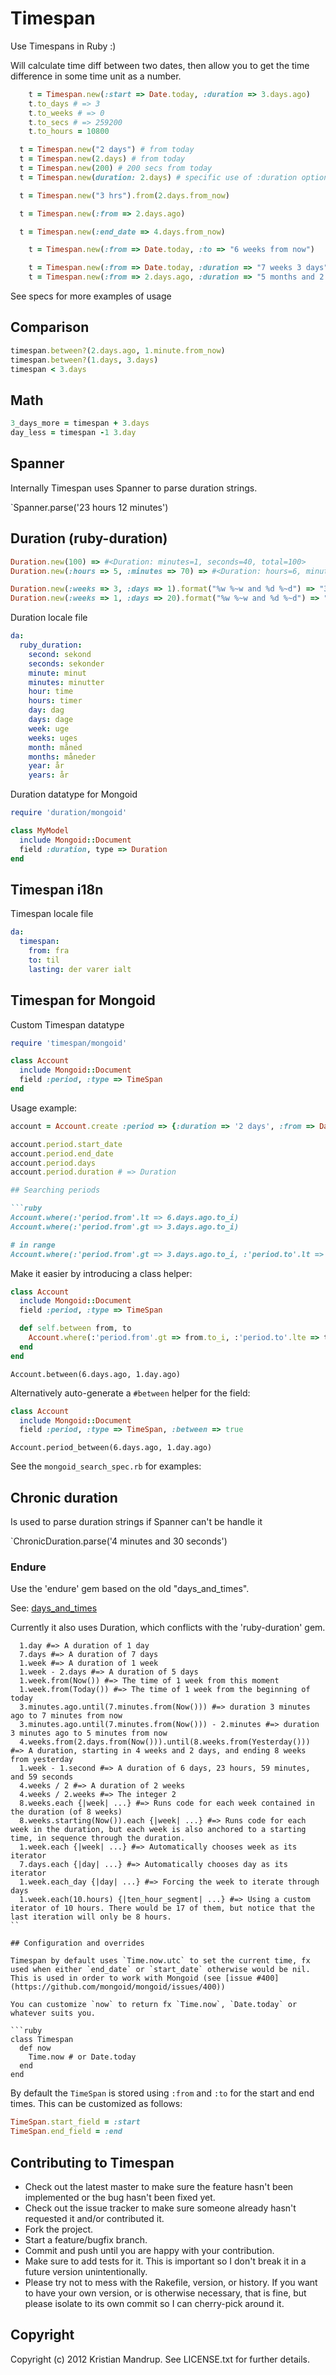 # Timespan

Use Timespans in Ruby :)

Will calculate time diff between two dates, then allow you to get the time difference in some time unit as a number.

```ruby
	t = Timespan.new(:start => Date.today, :duration => 3.days.ago)
	t.to_days # => 3
	t.to_weeks # => 0
	t.to_secs # => 259200
	t.to_hours = 10800

  t = Timespan.new("2 days") # from today
  t = Timespan.new(2.days) # from today
  t = Timespan.new(200) # 200 secs from today
  t = Timespan.new(duration: 2.days) # specific use of :duration option

  t = Timespan.new("3 hrs").from(2.days.from_now)

  t = Timespan.new(:from => 2.days.ago)

  t = Timespan.new(:end_date => 4.days.from_now)

	t = Timespan.new(:from => Date.today, :to => "6 weeks from now")	

	t = Timespan.new(:from => Date.today, :duration => "7 weeks 3 days")	
	t = Timespan.new(:from => 2.days.ago, :duration => "5 months and 2 weeks")	
```

See specs for more examples of usage

## Comparison

```ruby
timespan.between?(2.days.ago, 1.minute.from_now)
timespan.between?(1.days, 3.days)
timespan < 3.days
```

## Math

```ruby
3_days_more = timespan + 3.days
day_less = timespan -1 3.day
```

## Spanner

Internally Timespan uses Spanner to parse duration strings.

`Spanner.parse('23 hours 12 minutes')

## Duration (ruby-duration)

```ruby
Duration.new(100) => #<Duration: minutes=1, seconds=40, total=100>
Duration.new(:hours => 5, :minutes => 70) => #<Duration: hours=6, minutes=10, total=22200>

Duration.new(:weeks => 3, :days => 1).format("%w %~w and %d %~d") => "3 weeks and 1 day"
Duration.new(:weeks => 1, :days => 20).format("%w %~w and %d %~d") => "3 weeks and 6 days"
```

Duration locale file

```yaml
da:
  ruby_duration:
    second: sekond
    seconds: sekonder
    minute: minut
    minutes: minutter
    hour: time
    hours: timer
    day: dag
    days: dage
    week: uge
    weeks: uges
    month: måned
    months: måneder
    year: år
    years: år
```

Duration datatype for Mongoid

```ruby
require 'duration/mongoid'

class MyModel
  include Mongoid::Document
  field :duration, type => Duration
end
```

## Timespan i18n

Timespan locale file

```yaml
da:
  timespan:
    from: fra
    to: til
    lasting: der varer ialt
```

## Timespan for Mongoid

Custom Timespan datatype

```ruby
require 'timespan/mongoid'

class Account
  include Mongoid::Document
  field :period, :type => TimeSpan
end
```

Usage example:

```ruby
account = Account.create :period => {:duration => '2 days', :from => Date.today }

account.period.start_date
account.period.end_date
account.period.days
account.period.duration # => Duration

## Searching periods

```ruby
Account.where(:'period.from'.lt => 6.days.ago.to_i)
Account.where(:'period.from'.gt => 3.days.ago.to_i)

# in range
Account.where(:'period.from'.gt => 3.days.ago.to_i, :'period.to'.lt => Time.now.utc.to_i)
```

Make it easier by introducing a class helper:

```ruby
class Account
  include Mongoid::Document
  field :period, :type => TimeSpan

  def self.between from, to
    Account.where(:'period.from'.gt => from.to_i, :'period.to'.lte => to.to_i)
  end
end
```

`Account.between(6.days.ago, 1.day.ago)`

Alternatively auto-generate a `#between` helper for the field:

```ruby
class Account
  include Mongoid::Document
  field :period, :type => TimeSpan, :between => true
```

`Account.period_between(6.days.ago, 1.day.ago)`

See the `mongoid_search_spec.rb` for examples:

## Chronic duration

Is used to parse duration strings if Spanner can't be handle it

`ChronicDuration.parse('4 minutes and 30 seconds')

### Endure

Use the 'endure' gem based on the old "days_and_times".

See: [days_and_times](https://github.com/kristianmandrup/days_and_times)

Currently it also uses Duration, which conflicts with the 'ruby-duration' gem.

```
  1.day #=> A duration of 1 day
  7.days #=> A duration of 7 days
  1.week #=> A duration of 1 week
  1.week - 2.days #=> A duration of 5 days
  1.week.from(Now()) #=> The time of 1 week from this moment
  1.week.from(Today()) #=> The time of 1 week from the beginning of today
  3.minutes.ago.until(7.minutes.from(Now())) #=> duration 3 minutes ago to 7 minutes from now
  3.minutes.ago.until(7.minutes.from(Now())) - 2.minutes #=> duration 3 minutes ago to 5 minutes from now
  4.weeks.from(2.days.from(Now())).until(8.weeks.from(Yesterday())) #=> A duration, starting in 4 weeks and 2 days, and ending 8 weeks from yesterday
  1.week - 1.second #=> A duration of 6 days, 23 hours, 59 minutes, and 59 seconds
  4.weeks / 2 #=> A duration of 2 weeks
  4.weeks / 2.weeks #=> The integer 2
  8.weeks.each {|week| ...} #=> Runs code for each week contained in the duration (of 8 weeks)
  8.weeks.starting(Now()).each {|week| ...} #=> Runs code for each week in the duration, but each week is also anchored to a starting time, in sequence through the duration.
  1.week.each {|week| ...} #=> Automatically chooses week as its iterator
  7.days.each {|day| ...} #=> Automatically chooses day as its iterator
  1.week.each_day {|day| ...} #=> Forcing the week to iterate through days
  1.week.each(10.hours) {|ten_hour_segment| ...} #=> Using a custom iterator of 10 hours. There would be 17 of them, but notice that the last iteration will only be 8 hours.
``

## Configuration and overrides

Timespan by default uses `Time.now.utc` to set the current time, fx used when either `end_date` or `start_date` otherwise would be nil. This is used in order to work with Mongoid (see [issue #400](https://github.com/mongoid/mongoid/issues/400))

You can customize `now` to return fx `Time.now`, `Date.today` or whatever suits you.

```ruby
class Timespan
  def now
    Time.now # or Date.today
  end
end
```

By default the `TimeSpan` is stored using `:from` and `:to` for the start and end times. This can be customized as follows: 

```ruby
TimeSpan.start_field = :start
TimeSpan.end_field = :end
```

## Contributing to Timespan
 
* Check out the latest master to make sure the feature hasn't been implemented or the bug hasn't been fixed yet.
* Check out the issue tracker to make sure someone already hasn't requested it and/or contributed it.
* Fork the project.
* Start a feature/bugfix branch.
* Commit and push until you are happy with your contribution.
* Make sure to add tests for it. This is important so I don't break it in a future version unintentionally.
* Please try not to mess with the Rakefile, version, or history. If you want to have your own version, or is otherwise necessary, that is fine, but please isolate to its own commit so I can cherry-pick around it.

## Copyright

Copyright (c) 2012 Kristian Mandrup. See LICENSE.txt for
further details.

